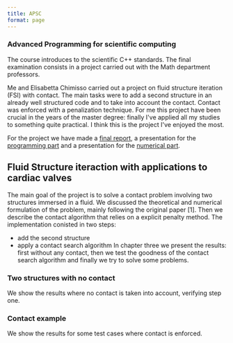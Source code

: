 ```yaml
---
title: APSC
format: page
---
```


### Advanced Programming for scientific computing

The course introduces to the scientific C++ standards. The final examination consists in a project carried out with the Math department professors.

Me and Elisabetta Chimisso carried out a project on fluid structure iteration (FSI) with contact. The main tasks were to add a second structure in an already well structured code and to take into account the contact. Contact was enforced with a penalization technique.
For me this project have been crucial in the years of the master degree: finally I've applied all my studies to something quite practical. I think this is the project I've enjoyed the most.

For the project we have made a [final report](https://alberto1artoni.github.io/assets/pdf/FSI/ArtoniChimisso_ContactProblemForCardiacValveMechanics.pdf), a presentation for the [programming part](https://alberto1artoni.github.io/assets/pdf/FSI/ArtoniChimissoPACS.pdf) and a presentation for the [numerical part]().

## Fluid Structure iteraction with applications to cardiac valves

The main goal of the project is to solve a contact problem involving two structures immersed
in a fluid. We discussed the theoretical and numerical formulation of the problem, mainly following the original paper [1]. Then we describe the contact algorithm that relies on a explicit penalty method.
The implementation conisted in two steps:
- add the second structure
- apply a contact search algorithm
In chapter three we present the results: first without any contact, then we test the goodness
of the contact search algorithm and finally we try to solve some problems.

### Two structures with no contact

We show the results where no contact is taken into account, verifying step one. 

### Contact example

We show the results for some test cases where contact is enforced.


